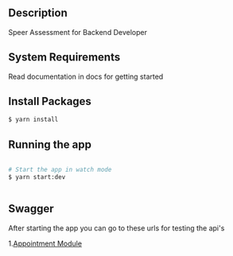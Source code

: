 ## Description

Speer Assessment for Backend Developer

## System Requirements

Read documentation in docs for getting started

## Install Packages

```bash
$ yarn install
```

## Running the app

```bash

# Start the app in watch mode
$ yarn start:dev



```

## Swagger

After starting the app you can go to these urls for testing the api's

1.[Appointment Module](http://localhost:4000/api-docs/appointments)
